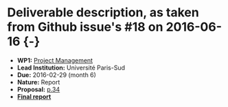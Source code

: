 # Deliverable description, as taken from Github issue's #18 on 2016-06-16 {-}

- **WP1:** [Project Management](https://github.com/OpenDreamKit/OpenDreamKit/tree/master/WP1)
- **Lead Institution:** Université Paris-Sud
- **Due:** 2016-02-29 (month 6)
- **Nature:** Report
- **Proposal:** [p.34](https://github.com/OpenDreamKit/OpenDreamKit/raw/master/Proposal/proposal-www.pdf)
- **[Final report](https://github.com/OpenDreamKit/OpenDreamKit/raw/master/WP1/D1.2/report-final.pdf)**

